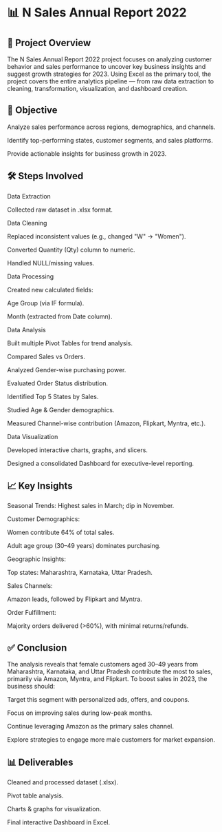 # 📊 N Sales Annual Report 2022
## 📌 Project Overview

The N Sales Annual Report 2022 project focuses on analyzing customer behavior and sales performance to uncover key business insights and suggest growth strategies for 2023. Using Excel as the primary tool, the project covers the entire analytics pipeline — from raw data extraction to cleaning, transformation, visualization, and dashboard creation.

## 🎯 Objective

Analyze sales performance across regions, demographics, and channels.

Identify top-performing states, customer segments, and sales platforms.

Provide actionable insights for business growth in 2023.

## 🛠 Steps Involved

Data Extraction

Collected raw dataset in .xlsx format.

Data Cleaning

Replaced inconsistent values (e.g., changed "W" → "Women").

Converted Quantity (Qty) column to numeric.

Handled NULL/missing values.

Data Processing

Created new calculated fields:

Age Group (via IF formula).

Month (extracted from Date column).

Data Analysis

Built multiple Pivot Tables for trend analysis.

Compared Sales vs Orders.

Analyzed Gender-wise purchasing power.

Evaluated Order Status distribution.

Identified Top 5 States by Sales.

Studied Age & Gender demographics.

Measured Channel-wise contribution (Amazon, Flipkart, Myntra, etc.).

Data Visualization

Developed interactive charts, graphs, and slicers.

Designed a consolidated Dashboard for executive-level reporting.

## 📈 Key Insights

Seasonal Trends: Highest sales in March; dip in November.

Customer Demographics:

Women contribute 64% of total sales.

Adult age group (30–49 years) dominates purchasing.

Geographic Insights:

Top states: Maharashtra, Karnataka, Uttar Pradesh.

Sales Channels:

Amazon leads, followed by Flipkart and Myntra.

Order Fulfillment:

Majority orders delivered (>60%), with minimal returns/refunds.

## ✅ Conclusion

The analysis reveals that female customers aged 30–49 years from Maharashtra, Karnataka, and Uttar Pradesh contribute the most to sales, primarily via Amazon, Myntra, and Flipkart.
To boost sales in 2023, the business should:

Target this segment with personalized ads, offers, and coupons.

Focus on improving sales during low-peak months.

Continue leveraging Amazon as the primary sales channel.

Explore strategies to engage more male customers for market expansion.

## 📊 Deliverables

Cleaned and processed dataset (.xlsx).

Pivot table analysis.

Charts & graphs for visualization.

Final interactive Dashboard in Excel.
